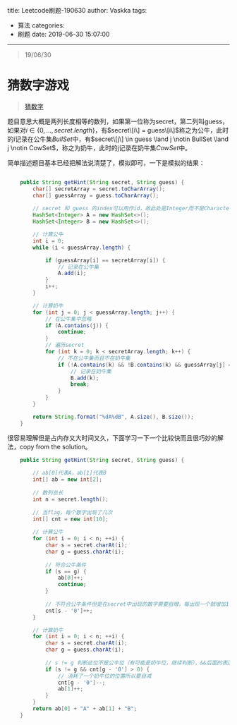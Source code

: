 title: Leetcode刷题-190630
author: Vaskka
tags:
  - 算法
categories:
  - 刷题
date: 2019-06-30 15:07:00
---
> 19/06/30

# 猜数字游戏

> [猜数字](https://leetcode-cn.com/problems/bulls-and-cows/submissions)

题目意思大概是两列长度相等的数列，如果第一位称为secret，第二列叫guess，如果对$i \in \{0, ... ,secret.length\}$，有$secret\[i\] = guess\[i\]$称之为公牛，此时的i记录在公牛集$BullSet$中，有$secret\[j\] \in guess \land j \notin BullSet \land j \notin CowSet$，称之为奶牛，此时的j记录在奶牛集$CowSet$中。

简单描述题目基本已经把解法说清楚了，模拟即可，一下是模拟的结果：

```java

    public String getHint(String secret, String guess) {
        char[] secretArray = secret.toCharArray();
        char[] guessArray = guess.toCharArray();
		
        // secret 和 guess 的index可以用作id，故此处是Integer而不是Character
        HashSet<Integer> A = new HashSet<>();
        HashSet<Integer> B = new HashSet<>();

		// 计算公牛
        int i = 0;
        while (i < guessArray.length) {

            if (guessArray[i] == secretArray[i]) {
            	// 记录在公牛集
                A.add(i);
            }
            i++;
        }

		// 计算奶牛
        for (int j = 0; j < guessArray.length; j++) {
        	// 在公牛集中忽略
            if (A.contains(j)) {
                continue;
            }
            // 遍历secret
            for (int k = 0; k < secretArray.length; k++) {
            	// 不在公牛集而且不在奶牛集
                if (!A.contains(k) && !B.contains(k) && guessArray[j] == secretArray[k]) {
               		// 记录在奶牛集
                    B.add(k);
                    break;
                }
            }
        }

        return String.format("%dA%dB", A.size(), B.size());
	}
```

很容易理解但是占内存又大时间又久，下面学习一下一个比较快而且很巧妙的解法，copy from the solution。

```java
    public String getHint(String secret, String guess) {
		
        // ab[0]代表A，ab[1]代表B
        int[] ab = new int[2];
        
        // 数列总长
        int n = secret.length();
		
       	// 当flag，每个数字出现了几次
        int[] cnt = new int[10];
        
        // 计算公牛
        for (int i = 0; i < n; ++i) {
            char s = secret.charAt(i);
            char g = guess.charAt(i);
            
            // 符合公牛条件
            if (s == g) {
                ab[0]++;
                continue;
            }
            
            // 不符合公牛条件但是在secret中出现的数字需要自增，每出现一个就增加1
            cnt[s - '0']++;
        }

        // 计算奶牛
        for (int i = 0; i < n; ++i) {
            char s = secret.charAt(i);
            char g = guess.charAt(i);
            
            // s != g 判断此位不是公牛位（有可能是奶牛位，继续判断），&&后面的表达式cnt[g - '0'] > 0的含义是“而且还在secret中出现了的数字”，只要大于0，意味着至少还剩了1次可以使用，即符合奶牛要求。此处很巧妙，cnt[index]记录了index在secret中出现了多少次，可以作为奶牛位可以分配多少的依据，从而避免了使用HashSet。
            if (s != g && cnt[g - '0'] > 0) {
            	// 消耗了一个奶牛位的位置所以要自减
                cnt[g - '0']--;
                ab[1]++;
            }
        }
        return ab[0] + "A" + ab[1] + "B";
	}
```